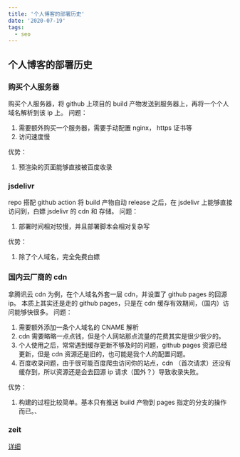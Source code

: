 ```yaml
---
title: '个人博客的部署历史'
date: '2020-07-19'
tags:
  - seo
---
```


## 个人博客的部署历史

### 购买个人服务器

购买个人服务器，将 github 上项目的 build 产物发送到服务器上，再将一个个人域名解析到该 ip 上。
问题：

1.  需要额外购买一个服务器，需要手动配置 nginx， https 证书等
2.  访问速度慢

优势：

1.  预渲染的页面能够直接被百度收录

### jsdelivr

repo 搭配 github action 将 build 产物自动 release 之后，在 jsdelivr 上能够直接访问到，白嫖 jsdelivr 的 cdn 和 存储。
问题：

1. 部署时间相对较慢，并且部署脚本会相对复杂写

优势：

1. 除了个人域名，完全免费白嫖

### 国内云厂商的 cdn

拿腾讯云 cdn 为例，在个人域名外套一层 cdn，并设置了 github pages 的回源 ip。 本质上其实还是走的 github pages，只是在 cdn 缓存有效期间，（国内）访问能够快很多。
问题：

1. 需要额外添加一条个人域名的 CNAME 解析
2. cdn 需要略略一点点钱，但是个人网站那点流量的花费其实是很少很少的。
3. 个人使用之后，常常遇到缓存更新不够及时的问题，github pages 资源已经更新，但是 cdn 资源还是旧的，也可能是我个人的配置问题。
4. 百度收录问题，由于很可能百度爬虫访问你的站点，cdn （首次请求）还没有缓存到，所以资源还是会去回源 ip 请求（国外？）导致收录失败。

优势：

1. 构建的过程比较简单。基本只有推送 build 产物到 pages 指定的分支的操作而已。、

### zeit

[详细](./zeit.md)
